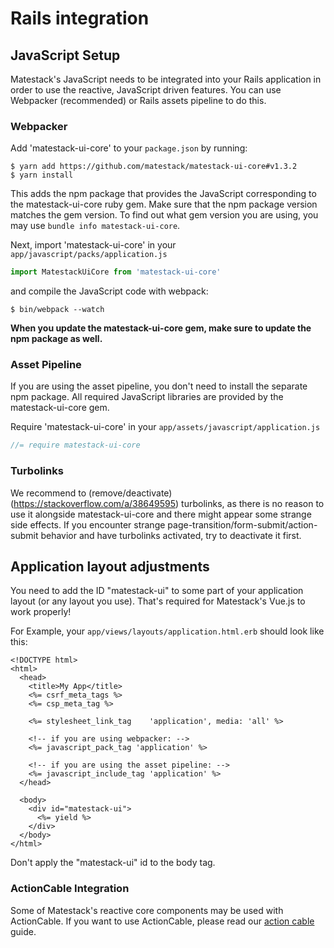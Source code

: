 # Rails integration

## JavaScript Setup

Matestack's JavaScript needs to be integrated into your Rails application in order to use the reactive, JavaScript driven features. You can use Webpacker (recommended) or Rails assets pipeline to do this.

### Webpacker

Add 'matestack-ui-core' to your `package.json` by running:

```
$ yarn add https://github.com/matestack/matestack-ui-core#v1.3.2
$ yarn install
```

This adds the npm package that provides the JavaScript corresponding to the matestack-ui-core ruby gem. Make sure that the npm package version matches the gem version. To find out what gem version you are using, you may use `bundle info matestack-ui-core`.

Next, import 'matestack-ui-core' in your `app/javascript/packs/application.js`

```js
import MatestackUiCore from 'matestack-ui-core'
```

and compile the JavaScript code with webpack:

```
$ bin/webpack --watch
```

**When you update the matestack-ui-core gem, make sure to update the npm package as well.**

### Asset Pipeline

If you are using the asset pipeline, you don't need to install the separate npm package. All required JavaScript libraries are provided by the matestack-ui-core gem.

Require 'matestack-ui-core' in your `app/assets/javascript/application.js`

```javascript
//= require matestack-ui-core
```

### Turbolinks

We recommend to (remove/deactivate)(https://stackoverflow.com/a/38649595) turbolinks, as there is no reason to use it alongside matestack-ui-core and there might appear some strange side effects. If you encounter strange page-transition/form-submit/action-submit behavior and have turbolinks activated, try to deactivate it first.

## Application layout adjustments

You need to add the ID "matestack-ui" to some part of your application layout (or any layout you use). That's required for Matestack's Vue.js to work properly!

For Example, your `app/views/layouts/application.html.erb` should look like this:

```erb
<!DOCTYPE html>
<html>
  <head>
    <title>My App</title>
    <%= csrf_meta_tags %>
    <%= csp_meta_tag %>

    <%= stylesheet_link_tag    'application', media: 'all' %>

    <!-- if you are using webpacker: -->
    <%= javascript_pack_tag 'application' %>

    <!-- if you are using the asset pipeline: -->
    <%= javascript_include_tag 'application' %>
  </head>

  <body>
    <div id="matestack-ui">
      <%= yield %>
    </div>
  </body>
</html>
```

Don't apply the "matestack-ui" id to the body tag.


### ActionCable Integration

Some of Matestack's reactive core components may be used with ActionCable. If you want to use ActionCable, please read our [action cable](/docs/reactive_components/1000-action_cable/) guide.
